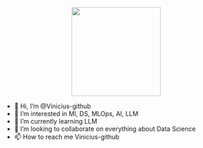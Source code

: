 <p align="center">
<img src="https://github.com/viniciuspassos771/first_repository/assets/140769822/95a0342b-5c69-4850-afea-5dcb6a7bd44e" width="200" />
</p>


- 👋 Hi, I’m @Vinicius-github
- 👀 I’m interested in Ml, DS, MLOps, AI, LLM
- 🌱 I’m currently learning LLM
- 💞️ I’m looking to collaborate on everything about Data Science
- 📫 How to reach me Vinicius-github

<!---
Vinicius-github/Vinicius-github is a ✨ special ✨ repository because its `README.md` (this file) appears on your GitHub profile.
You can click the Preview link to take a look at your changes.
--->
